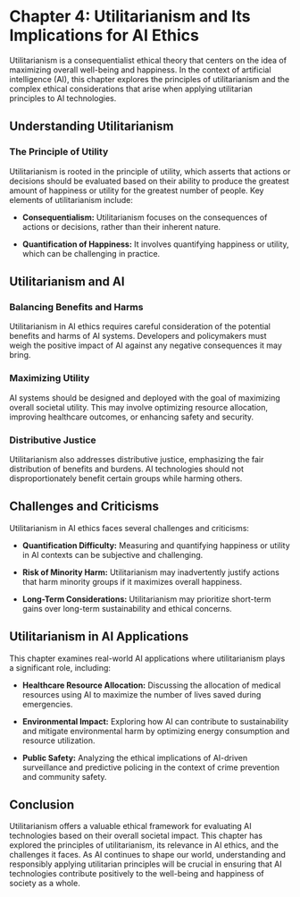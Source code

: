 Chapter 4: Utilitarianism and Its Implications for AI Ethics
============================================================

Utilitarianism is a consequentialist ethical theory that centers on the idea of maximizing overall well-being and happiness. In the context of artificial intelligence (AI), this chapter explores the principles of utilitarianism and the complex ethical considerations that arise when applying utilitarian principles to AI technologies.

Understanding Utilitarianism
----------------------------

### **The Principle of Utility**

Utilitarianism is rooted in the principle of utility, which asserts that actions or decisions should be evaluated based on their ability to produce the greatest amount of happiness or utility for the greatest number of people. Key elements of utilitarianism include:

* **Consequentialism:** Utilitarianism focuses on the consequences of actions or decisions, rather than their inherent nature.

* **Quantification of Happiness:** It involves quantifying happiness or utility, which can be challenging in practice.

Utilitarianism and AI
---------------------

### **Balancing Benefits and Harms**

Utilitarianism in AI ethics requires careful consideration of the potential benefits and harms of AI systems. Developers and policymakers must weigh the positive impact of AI against any negative consequences it may bring.

### **Maximizing Utility**

AI systems should be designed and deployed with the goal of maximizing overall societal utility. This may involve optimizing resource allocation, improving healthcare outcomes, or enhancing safety and security.

### **Distributive Justice**

Utilitarianism also addresses distributive justice, emphasizing the fair distribution of benefits and burdens. AI technologies should not disproportionately benefit certain groups while harming others.

Challenges and Criticisms
-------------------------

Utilitarianism in AI ethics faces several challenges and criticisms:

* **Quantification Difficulty:** Measuring and quantifying happiness or utility in AI contexts can be subjective and challenging.

* **Risk of Minority Harm:** Utilitarianism may inadvertently justify actions that harm minority groups if it maximizes overall happiness.

* **Long-Term Considerations:** Utilitarianism may prioritize short-term gains over long-term sustainability and ethical concerns.

Utilitarianism in AI Applications
---------------------------------

This chapter examines real-world AI applications where utilitarianism plays a significant role, including:

* **Healthcare Resource Allocation:** Discussing the allocation of medical resources using AI to maximize the number of lives saved during emergencies.

* **Environmental Impact:** Exploring how AI can contribute to sustainability and mitigate environmental harm by optimizing energy consumption and resource utilization.

* **Public Safety:** Analyzing the ethical implications of AI-driven surveillance and predictive policing in the context of crime prevention and community safety.

Conclusion
----------

Utilitarianism offers a valuable ethical framework for evaluating AI technologies based on their overall societal impact. This chapter has explored the principles of utilitarianism, its relevance in AI ethics, and the challenges it faces. As AI continues to shape our world, understanding and responsibly applying utilitarian principles will be crucial in ensuring that AI technologies contribute positively to the well-being and happiness of society as a whole.
